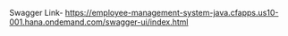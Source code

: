 Swagger Link- https://employee-management-system-java.cfapps.us10-001.hana.ondemand.com/swagger-ui/index.html
